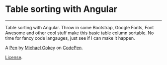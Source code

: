 # Table sorting with Angular
--------------------------
Table sorting with Angular. Throw in  some Bootstrap, Google Fonts, Font Awesome and other cool stuff make this basic table column sortable.  No time for fancy code langauges, just see if I  can make it happen.

A [Pen](https://codepen.io/gokemon/pen/gwAayo) by [Michael Gokey](http://codepen.io/gokemon) on [CodePen](http://codepen.io/).

[License](https://codepen.io/gokemon/pen/gwAayo/license).
